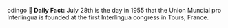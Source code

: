 odingo
**<b>📌 Daily Fact:</b>** July 28th is the day in 1955 that the Union Mundial pro Interlingua is founded at the first Interlingua congress in Tours, France.
